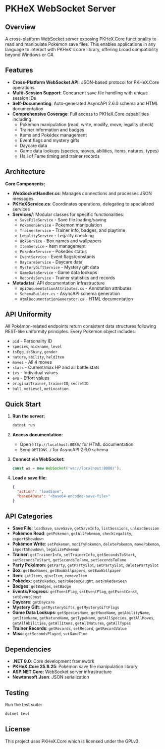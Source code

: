 # PKHeX WebSocket Server


## Overview

A cross-platform WebSocket server exposing PKHeX.Core functionality to read and manipulate Pokémon save files. This enables applications in any language to interact with PKHeX's core library, offering broad compatibility beyond Windows or C#.


## Features

- **Cross-Platform WebSocket API**: JSON-based protocol for PKHeX.Core operations
- **Multi-Session Support**: Concurrent save file handling with unique session IDs
- **Self-Documenting**: Auto-generated AsyncAPI 2.6.0 schema and HTML documentation
- **Comprehensive Coverage**: Full access to PKHeX.Core capabilities including:
  - Pokémon manipulation (read, write, modify, move, legality check)
  - Trainer information and badges
  - Items and Pokédex management
  - Event flags and mystery gifts
  - Daycare data
  - Game data lookups (species, moves, abilities, items, natures, types)
  - Hall of Fame timing and trainer records


## Architecture

**Core Components:**

- **WebSocketHandler.cs**: Manages connections and processes JSON messages
- **PKHeXService.cs**: Coordinates operations, delegating to specialized services
- **Services/**: Modular classes for specific functionalities:
  - `SaveFileService` - Save file loading/saving
  - `PokemonService` - Pokemon manipulation
  - `TrainerService` - Trainer info, badges, and playtime
  - `LegalityService` - Legality checking
  - `BoxService` - Box names and wallpapers
  - `ItemService` - Item management
  - `PokedexService` - Pokedex status
  - `EventService` - Event flags/constants
  - `DaycareService` - Daycare data
  - `MysteryGiftService` - Mystery gift data
  - `GameDataService` - Game data lookups
  - `RecordsService` - Trainer statistics and records
- **Metadata/**: API documentation infrastructure
  - `ApiDocumentationAttributes.cs` - Annotation attributes
  - `SchemaBuilder.cs` - AsyncAPI schema generation
  - `HtmlDocumentationGenerator.cs` - HTML documentation


## API Uniformity

All Pokémon-related endpoints return consistent data structures following REST-like uniformity principles. Every Pokemon object includes:

- `pid` - Personality ID
- `species`, `nickname`, `level`
- `isEgg`, `isShiny`, `gender`
- `nature`, `ability`, `heldItem`
- `moves` - All 4 moves
- `stats` - Current/max HP and all battle stats
- `ivs` - Individual values
- `evs` - Effort values
- `originalTrainer`, `trainerID`, `secretID`
- `ball`, `metLevel`, `metLocation`


## Quick Start

1. **Run the server:**
   ```bash
   dotnet run
   ```

2. **Access documentation:**
   - Open `http://localhost:8080/` for HTML documentation
   - Send `OPTIONS /` for AsyncAPI 2.6.0 schema

3. **Connect via WebSocket:**
   ```javascript
   const ws = new WebSocket('ws://localhost:8080/');
   ```

4. **Load a save file:**
   ```json
   {
     "action": "loadSave",
     "base64Data": "<base64-encoded-save-file>"
   }
   ```


## API Categories

- **Save File**: `loadSave`, `saveSave`, `getSaveInfo`, `listSessions`, `unloadSession`
- **Pokémon Read**: `getPokemon`, `getAllPokemon`, `checkLegality`, `exportShowdown`
- **Pokémon Write**: `setPokemon`, `modifyPokemon`, `deletePokemon`, `movePokemon`, `importShowdown`, `legalizePokemon`
- **Trainer**: `getTrainerInfo`, `setTrainerInfo`, `getSecondsToStart`, `setSecondsToStart`, `getSecondsToFame`, `setSecondsToFame`
- **Party Pokémon**: `getParty`, `getPartySlot`, `setPartySlot`, `deletePartySlot`
- **Box**: `getBoxNames`, `getBoxWallpapers`, `setBoxWallpaper`
- **Item**: `getItems`, `giveItem`, `removeItem`
- **Pokédex**: `getPokedex`, `setPokedexCaught`, `setPokedexSeen`
- **Badges**: `getBadges`, `setBadge`
- **Events/Progress**: `getEventFlag`, `setEventFlag`, `getEventConst`, `setEventConst`
- **Daycare**: `getDaycare`
- **Mystery Gift**: `getMysteryGifts`, `getMysteryGiftFlags`
- **Game Data Lookups**: `getSpeciesName`, `getMoveName`, `getAbilityName`, `getItemName`, `getNatureName`, `getTypeName`, `getAllSpecies`, `getAllMoves`, `getAllAbilities`, `getAllItems`, `getAllNatures`, `getAllTypes`
- **Trainer Records**: `getRecords`, `setRecord`, `getRecordValue`
- **Misc**: `getSecondsPlayed`, `setGameTime`


## Dependencies

- **.NET 9.0**: Core development framework
- **PKHeX.Core 25.9.25**: Pokémon save file manipulation library
- **ASP.NET Core**: WebSocket server infrastructure
- **Newtonsoft.Json**: JSON serialization


## Testing

Run the test suite:
```bash
dotnet test
```


## License

This project uses PKHeX.Core which is licensed under the GPLv3.
